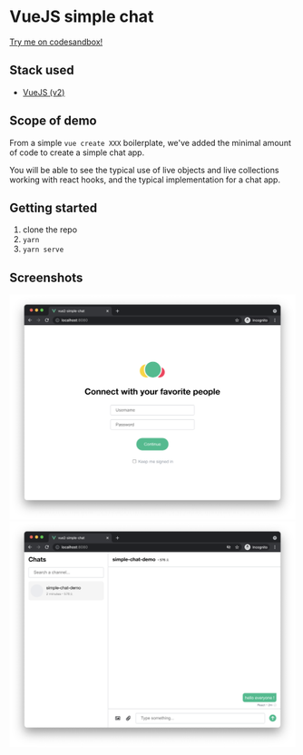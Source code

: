 # VueJS simple chat

[Try me on codesandbox!](https://codesandbox.io/s/github/AmityCo/Amity-Social-Cloud-Web-Sample-Apps/tree/main/messaging-app-with-Vue2)

## Stack used

- [VueJS (v2)](https://vuejs.org/)

## Scope of demo

From a simple `vue create XXX` boilerplate, we've added the minimal amount of code to create a simple chat app.

You will be able to see the typical use of live objects and live collections working with react hooks, and the typical implementation for a chat app.

## Getting started

1. clone the repo
2. `yarn`
3. `yarn serve`

## Screenshots

![login screen](./screenshots/vue-login.png)
![main app](./screenshots/vue-chat.png)
